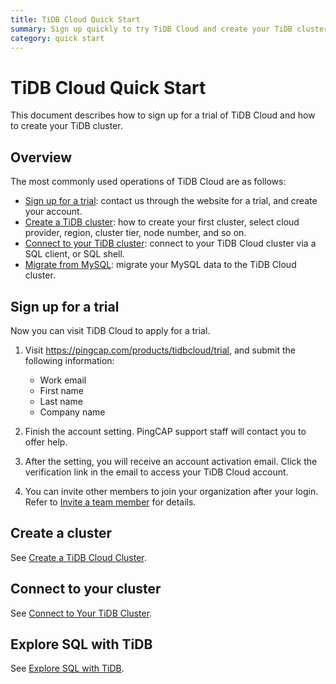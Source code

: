 ```yaml
---
title: TiDB Cloud Quick Start
summary: Sign up quickly to try TiDB Cloud and create your TiDB cluster.
category: quick start
---
```


# TiDB Cloud Quick Start

This document describes how to sign up for a trial of TiDB Cloud and how to create your TiDB cluster.

## Overview

The most commonly used operations of TiDB Cloud are as follows:

- [Sign up for a trial](#sign-up-for-a-trial): contact us through the website for a trial, and create your account.
- [Create a TiDB cluster](#create-a-cluster): how to create your first cluster, select cloud provider, region, cluster tier, node number, and so on.
- [Connect to your TiDB cluster](connect-to-tidb-cluster.md): connect to your TiDB Cloud cluster via a SQL client, or SQL shell.
- [Migrate from MySQL](migrate-data-into-tidb.md): migrate your MySQL data to the TiDB Cloud cluster.  

## Sign up for a trial

Now you can visit TiDB Cloud to apply for a trial.

1. Visit <https://pingcap.com/products/tidbcloud/trial>, and submit the following information:

    - Work email
    - First name
    - Last name
    - Company name

2. Finish the account setting. PingCAP support staff will contact you to offer help.

3. After the setting, you will receive an account activation email. Click the verification link in the email to access your TiDB Cloud account.

4. You can invite other members to join your organization after your login. Refer to [Invite a team member](manage-user-access.md#invite-a-team-member) for details.

## Create a cluster

See [Create a TiDB Cloud Cluster](create-tidb-cluster.md).

## Connect to your cluster

See [Connect to Your TiDB Cluster](connect-to-tidb-cluster.md#connect-via-sql-shell).

## Explore SQL with TiDB

See [Explore SQL with TiDB](https://docs.pingcap.com/tidb/v4.0/basic-sql-operations).
